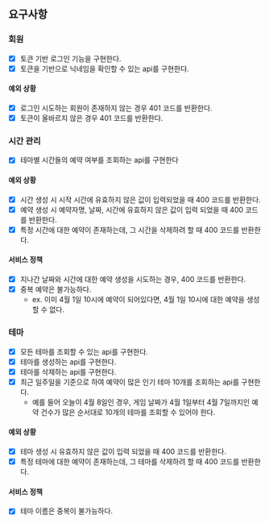 ## 요구사항

### 회원

- [x] 토큰 기반 로그인 기능을 구현한다.
- [x] 토큰을 기반으로 닉네임을 확인할 수 있는 api를 구현한다.

#### 예외 상황

- [x] 로그인 시도하는 회원이 존재하지 않는 경우 401 코드를 반환한다.
- [x] 토큰이 올바르지 않은 경우 401 코드를 반환한다.

### 시간 관리

- [x] 테마별 시간들의 예약 여부를 조회하는 api를 구현한다

#### 예외 상황

- [x] 시간 생성 시 시작 시간에 유효하지 않은 값이 입력되었을 때 400 코드를 반환한다.
- [x] 예약 생성 시 예약자명, 날짜, 시간에 유효하지 않은 값이 입력 되었을 때 400 코드를 반환한다.
- [x] 특정 시간에 대한 예약이 존재하는데, 그 시간을 삭제하려 할 때 400 코드를 반환한다.

#### 서비스 정책

- [x] 지나간 날짜와 시간에 대한 예약 생성을 시도하는 경우, 400 코드를 반환한다.
- [x] 중복 예약은 불가능하다.
    - ex. 이미 4월 1일 10시에 예약이 되어있다면, 4월 1일 10시에 대한 예약을 생성할 수 없다.

### 테마

- [x] 모든 테마를 조회할 수 있는 api를 구현한다.
- [x] 테마를 생성하는 api를 구현한다.
- [x] 테마를 삭제하는 api를 구현한다.
- [x] 최근 일주일을 기준으로 하여 예약이 많은 인기 테마 10개를 조회하는 api를 구현한다.
    - 예를 들어 오늘이 4월 8일인 경우, 게임 날짜가 4월 1일부터 4월 7일까지인 예약 건수가 많은 순서대로 10개의 테마를 조회할 수 있어야 한다.

#### 예외 상황

- [x] 테마 생성 시 유효하지 않은 값이 입력 되었을 때 400 코드를 반환한다.
- [x] 특정 테마에 대한 예약이 존재하는데, 그 테마를 삭제하려 할 때 400 코드를 반환한다.

#### 서비스 정책

- [x] 테마 이름은 중복이 불가능하다.
